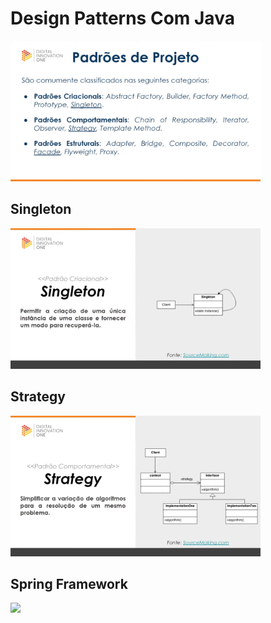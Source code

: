# Design Patterns Com Java 
<img src="img/padroesDeProjetos-gof.png" width = 400/>

## Singleton
<img src="img/singleton.png" width = 400/>

## Strategy
<img src="img/Strategy.png" width = 400/>

## Spring Framework
<img src="img/Spring.png" width = 400/>


